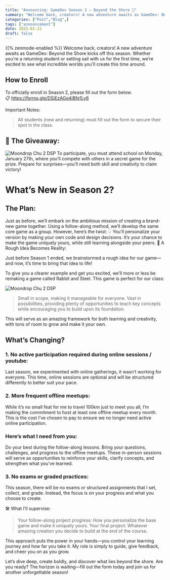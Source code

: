 ```yaml
---
title: "Announcing: GameDev Season 2 – Beyond the Shore 🌊"
summary: "Welcome back, creators! A new adventure awaits as GameDev: Beyond the Shore kicks off this season. Whether you're a returning student or setting sail with us for the first time, we’re excited to see what incredible worlds you’ll create this time around."
categories: ["Post","Blog",]
tags: ["announcement"]
date: 2025-01-21
draft: false
---
```

{{% zenmode-enabled %}}
Welcome back, creators! A new adventure awaits as GameDev: Beyond the Shore kicks off this season. Whether you're a returning student or setting sail with us for the first time, we’re excited to see what incredible worlds you’ll create this time around.

## How to Enroll
To officially enroll in Season 2, please fill out the form below.  
📋 https://forms.gle/DSiEzAGq4iBfe1Ly6

Important Notes:

> All students (new and returning) must fill out the form to secure their spot in the class.

## 🎁 The Giveaway:
![Moondrop Chu 2 DSP](chu.png)
To participate, you must attend school on Monday, January 27th, where you’ll compete with others in a secret game for the prize. Prepare for surprises—you’ll need both skill and creativity to claim victory!
# What’s New in Season 2?
## The Plan:

Just as before, we’ll embark on the ambitious mission of creating a brand-new game together. Using a follow-along method, we’ll develop the same core game as a group. However, here’s the twist:
💡 You’ll personalize your version by making your own code and design decisions. It’s your chance to make the game uniquely yours, while still learning alongside your peers.
🌟 A Rough Idea Becomes Reality:

Just before Season 1 ended, we brainstormed a rough idea for our game—and now, it’s time to bring that idea to life!

To give you a clearer example and get you excited, we’ll more or less be remaking a game called Rabbit and Steel. This game is perfect for our class:

![Moondrop Chu 2 DSP](rabbit.gif)

> Small in scope, making it manageable for everyone. Vast in possibilities, providing plenty of opportunities to teach key concepts while encouraging you to build upon its foundation.

This will serve as an amazing framework for both learning and creativity, with tons of room to grow and make it your own.  
## What’s Changing?
### 1. No active participation required during online sessions / youtube:

Last season, we experimented with online gatherings, it wasn’t working for everyone. This time, online sessions are optional and will be structured differently to better suit your pace.  
### 2. More frequent offline meetups:

While it’s no small feat for me to travel 100km just to meet you all, I’m making the commitment to host at least one offline meetup every month. This is the cost I’ve chosen to pay to ensure we no longer need active online participation.

### Here’s what I need from you:
Do your best during the follow-along lessons. Bring your questions, challenges, and progress to the offline meetups. These in-person sessions will serve as opportunities to reinforce your skills, clarify concepts, and strengthen what you’ve learned.


### 3. No exams or graded practices:

This season, there will be no exams or structured assignments that I set, collect, and grade. Instead, the focus is on your progress and what you choose to create.

🛠️ What I’ll supervise:

> Your follow-along project progress: How you personalize the base game and make it uniquely yours. Your final project: Whatever amazing creation you decide to build at the end of the course.

This approach puts the power in your hands—you control your learning journey and how far you take it. My role is simply to guide, give feedback, and cheer you on as you grow.

Let’s dive deep, create boldly, and discover what lies beyond the shore. Are you ready? The horizon is waiting—fill out the form today and join us for another unforgettable season!
